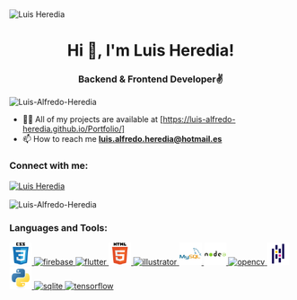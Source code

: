<img align="center" src="https://www.canva.com/design/DAE69CXUie8/pqaxEgLQ9MBoYjGJ97dxPw/watch?utm_content=DAE69CXUie8&utm_campaign=designshare&utm_medium=link&utm_source=shareyourdesignpanel" alt="Luis Heredia" height="300px" width="100%" object-fit="cover" />
<h1 align="center">Hi 👋, I'm Luis Heredia!</h1>
<h3 align="center">Backend & Frontend Developer✌️</h3>

<p align="left"> <img src="https://komarev.com/ghpvc/?username=Luis-Alfredo-Heredia&label=Profile%20views&color=0e75b6&style=flat" alt="Luis-Alfredo-Heredia" /> </p>

- 👨‍💻 All of my projects are available at [https://luis-alfredo-heredia.github.io/Portfolio/]
- 📫 How to reach me **luis.alfredo.heredia@hotmail.es**

<h3 align="left">Connect with me:</h3>
<p align="left">

</p>
<a href="https://twitter.com/LuiisHeredia" target="blank"><img align="center" src="https://raw.githubusercontent.com/rahuldkjain/github-profile-readme-generator/master/src/images/icons/Social/twitter.svg" alt="Luis Heredia" height="30" width="40" /></a>
</p>

<p><img align="center" src="https://github-readme-stats.vercel.app/api/top-langs?username=Luis-Alfredo-Heredia&show_icons=true&locale=en&layout=compact" alt="Luis-Alfredo-Heredia" /></p>


<h3 align="left">Languages and Tools:</h3>
<p align="left"> 
    <a href="https://www.w3schools.com/css/" target="_blank" rel="noreferrer"> <img src="https://raw.githubusercontent.com/devicons/devicon/master/icons/css3/css3-original-wordmark.svg" alt="css3" width="40" height="40"/> </a> 
    <a href="https://firebase.google.com/" target="_blank" rel="noreferrer"> <img src="https://www.vectorlogo.zone/logos/firebase/firebase-icon.svg" alt="firebase" width="40" height="40"/> </a>
    <a href="https://flutter.dev" target="_blank" rel="noreferrer"> <img src="https://www.vectorlogo.zone/logos/flutterio/flutterio-icon.svg" alt="flutter" width="40" height="40"/> </a>
    <a href="https://www.w3.org/html/" target="_blank" rel="noreferrer"> <img src="https://raw.githubusercontent.com/devicons/devicon/master/icons/html5/html5-original-wordmark.svg" alt="html5" width="40" height="40"/> </a>
    <a href="https://www.adobe.com/in/products/illustrator.html" target="_blank" rel="noreferrer"> <img src="https://www.vectorlogo.zone/logos/adobe_illustrator/adobe_illustrator-icon.svg" alt="illustrator" width="40" height="40"/> </a> 
    <a href="https://www.mysql.com/" target="_blank" rel="noreferrer"> <img src="https://raw.githubusercontent.com/devicons/devicon/master/icons/mysql/mysql-original-wordmark.svg" alt="mysql" width="40" height="40"/> </a> 
    <a href="https://nodejs.org" target="_blank" rel="noreferrer"> <img src="https://raw.githubusercontent.com/devicons/devicon/master/icons/nodejs/nodejs-original-wordmark.svg" alt="nodejs" width="40" height="40"/> </a> 
    <a href="https://opencv.org/" target="_blank" rel="noreferrer"> <img src="https://www.vectorlogo.zone/logos/opencv/opencv-icon.svg" alt="opencv" width="40" height="40"/> </a> 
    <a href="https://pandas.pydata.org/" target="_blank" rel="noreferrer"> <img src="https://raw.githubusercontent.com/devicons/devicon/2ae2a900d2f041da66e950e4d48052658d850630/icons/pandas/pandas-original.svg" alt="pandas" width="40" height="40"/> </a> 
    <a href="https://www.python.org" target="_blank" rel="noreferrer"> <img src="https://raw.githubusercontent.com/devicons/devicon/master/icons/python/python-original.svg" alt="python" width="40" height="40"/> </a>
    <a href="https://www.sqlite.org/" target="_blank" rel="noreferrer"> <img src="https://www.vectorlogo.zone/logos/sqlite/sqlite-icon.svg" alt="sqlite" width="40" height="40"/> </a>
    <a href="https://www.tensorflow.org" target="_blank" rel="noreferrer"> <img src="https://www.vectorlogo.zone/logos/tensorflow/tensorflow-icon.svg" alt="tensorflow" width="40" height="40"/> </a> </p>





